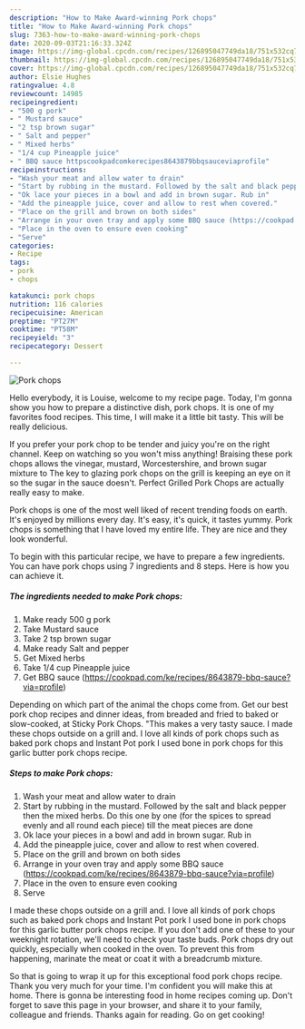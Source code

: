 ```yaml
---
description: "How to Make Award-winning Pork chops"
title: "How to Make Award-winning Pork chops"
slug: 7363-how-to-make-award-winning-pork-chops
date: 2020-09-03T21:16:33.324Z
image: https://img-global.cpcdn.com/recipes/126895047749da18/751x532cq70/pork-chops-recipe-main-photo.jpg
thumbnail: https://img-global.cpcdn.com/recipes/126895047749da18/751x532cq70/pork-chops-recipe-main-photo.jpg
cover: https://img-global.cpcdn.com/recipes/126895047749da18/751x532cq70/pork-chops-recipe-main-photo.jpg
author: Elsie Hughes
ratingvalue: 4.8
reviewcount: 14985
recipeingredient:
- "500 g pork"
- " Mustard sauce"
- "2 tsp brown sugar"
- " Salt and pepper"
- " Mixed herbs"
- "1/4 cup Pineapple juice"
- " BBQ sauce httpscookpadcomkerecipes8643879bbqsauceviaprofile"
recipeinstructions:
- "Wash your meat and allow water to drain"
- "Start by rubbing in the mustard. Followed by the salt and black pepper then the mixed herbs. Do this one by one (for the spices to spread evenly and all round each piece) till the meat pieces are done"
- "Ok lace your pieces in a bowl and add in brown sugar. Rub in"
- "Add the pineapple juice, cover and allow to rest when covered."
- "Place on the grill and brown on both sides"
- "Arrange in your oven tray and apply some BBQ sauce (https://cookpad.com/ke/recipes/8643879-bbq-sauce?via=profile)"
- "Place in the oven to ensure even cooking"
- "Serve"
categories:
- Recipe
tags:
- pork
- chops

katakunci: pork chops 
nutrition: 116 calories
recipecuisine: American
preptime: "PT27M"
cooktime: "PT58M"
recipeyield: "3"
recipecategory: Dessert

---
```



![Pork chops](https://img-global.cpcdn.com/recipes/126895047749da18/751x532cq70/pork-chops-recipe-main-photo.jpg)

Hello everybody, it is Louise, welcome to my recipe page. Today, I'm gonna show you how to prepare a distinctive dish, pork chops. It is one of my favorites food recipes. This time, I will make it a little bit tasty. This will be really delicious.

If you prefer your pork chop to be tender and juicy you&#39;re on the right channel. Keep on watching so you won&#39;t miss anything! Braising these pork chops allows the vinegar, mustard, Worcestershire, and brown sugar mixture to The key to glazing pork chops on the grill is keeping an eye on it so the sugar in the sauce doesn&#39;t. Perfect Grilled Pork Chops are actually really easy to make.

Pork chops is one of the most well liked of recent trending foods on earth. It's enjoyed by millions every day. It's easy, it's quick, it tastes yummy. Pork chops is something that I have loved my entire life. They are nice and they look wonderful.


To begin with this particular recipe, we have to prepare a few ingredients. You can have pork chops using 7 ingredients and 8 steps. Here is how you can achieve it.

<!--inarticleads1-->

##### The ingredients needed to make Pork chops:

1. Make ready 500 g pork
1. Take  Mustard sauce
1. Take 2 tsp brown sugar
1. Make ready  Salt and pepper
1. Get  Mixed herbs
1. Take 1/4 cup Pineapple juice
1. Get  BBQ sauce (https://cookpad.com/ke/recipes/8643879-bbq-sauce?via=profile)


Depending on which part of the animal the chops come from. Get our best pork chop recipes and dinner ideas, from breaded and fried to baked or slow-cooked, at Sticky Pork Chops. &#34;This makes a very tasty sauce. I made these chops outside on a grill and. I love all kinds of pork chops such as baked pork chops and Instant Pot pork I used bone in pork chops for this garlic butter pork chops recipe. 

<!--inarticleads2-->

##### Steps to make Pork chops:

1. Wash your meat and allow water to drain
1. Start by rubbing in the mustard. Followed by the salt and black pepper then the mixed herbs. Do this one by one (for the spices to spread evenly and all round each piece) till the meat pieces are done
1. Ok lace your pieces in a bowl and add in brown sugar. Rub in
1. Add the pineapple juice, cover and allow to rest when covered.
1. Place on the grill and brown on both sides
1. Arrange in your oven tray and apply some BBQ sauce (https://cookpad.com/ke/recipes/8643879-bbq-sauce?via=profile)
1. Place in the oven to ensure even cooking
1. Serve


I made these chops outside on a grill and. I love all kinds of pork chops such as baked pork chops and Instant Pot pork I used bone in pork chops for this garlic butter pork chops recipe. If you don&#39;t add one of these to your weeknight rotation, we&#39;ll need to check your taste buds. Pork chops dry out quickly, especially when cooked in the oven. To prevent this from happening, marinate the meat or coat it with a breadcrumb mixture. 

So that is going to wrap it up for this exceptional food pork chops recipe. Thank you very much for your time. I'm confident you will make this at home. There is gonna be interesting food in home recipes coming up. Don't forget to save this page in your browser, and share it to your family, colleague and friends. Thanks again for reading. Go on get cooking!
